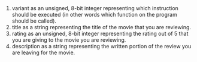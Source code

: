 ## 
1. variant as an unsigned, 8-bit integer representing which instruction should be executed (in other words which function on the program should be called).
2. title as a string representing the title of the movie that you are reviewing.
3. rating as an unsigned, 8-bit integer representing the rating out of 5 that you are giving to the movie you are reviewing.
4. description as a string representing the written portion of the review you are leaving for the movie.